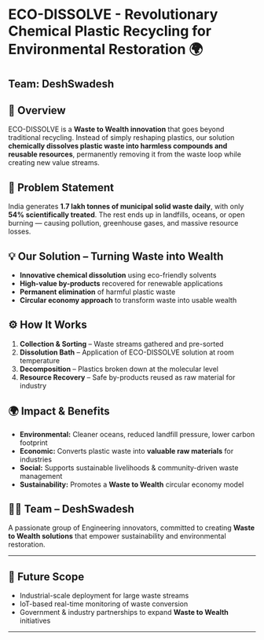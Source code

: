 # ECO-DISSOLVE - Revolutionary Chemical Plastic Recycling for Environmental Restoration  🌍
## **Team:** DeshSwadesh 


## 🚀 Overview  
ECO-DISSOLVE is a **Waste to Wealth innovation** that goes beyond traditional recycling. Instead of simply reshaping plastics, our solution **chemically dissolves plastic waste into harmless compounds and reusable resources**, permanently removing it from the waste loop while creating new value streams.  



## 🌱 Problem Statement  
India generates **1.7 lakh tonnes of municipal solid waste daily**, with only **54% scientifically treated**. The rest ends up in landfills, oceans, or open burning — causing pollution, greenhouse gases, and massive resource losses.  



## 💡 Our Solution – Turning Waste into Wealth  
- **Innovative chemical dissolution** using eco-friendly solvents  
- **High-value by-products** recovered for renewable applications  
- **Permanent elimination** of harmful plastic waste  
- **Circular economy approach** to transform waste into usable wealth  



## ⚙️ How It Works  
1. **Collection & Sorting** – Waste streams gathered and pre-sorted  
2. **Dissolution Bath** – Application of ECO-DISSOLVE solution at room temperature  
3. **Decomposition** – Plastics broken down at the molecular level  
4. **Resource Recovery** – Safe by-products reused as raw material for industry  



## 🌍 Impact & Benefits  
- **Environmental:** Cleaner oceans, reduced landfill pressure, lower carbon footprint  
- **Economic:** Converts plastic waste into **valuable raw materials** for industries  
- **Social:** Supports sustainable livelihoods & community-driven waste management  
- **Sustainability:** Promotes a **Waste to Wealth** circular economy model  



## 👩‍💻 Team – DeshSwadesh  
A passionate group of Engineering innovators, committed to creating **Waste to Wealth solutions** that empower sustainability and environmental restoration.  

---

## 📌 Future Scope  
- Industrial-scale deployment for large waste streams  
- IoT-based real-time monitoring of waste conversion  
- Government & industry partnerships to expand **Waste to Wealth** initiatives  

---
